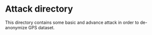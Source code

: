 # Attack directory

This directory contains some basic and advance attack in order to de-anonymize GPS dataset.
